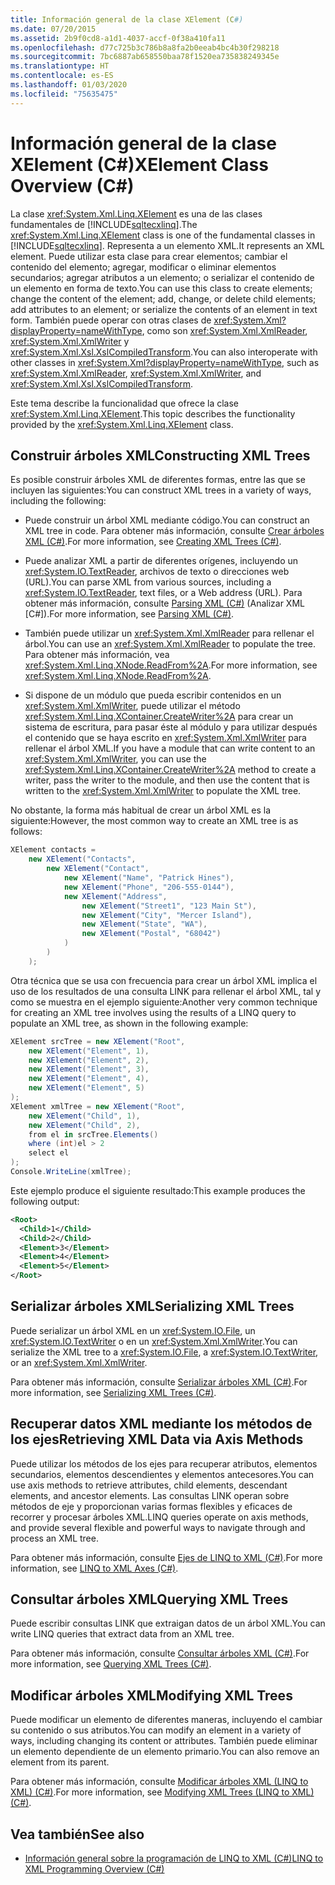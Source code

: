 ```yaml
---
title: Información general de la clase XElement (C#)
ms.date: 07/20/2015
ms.assetid: 2b9f0cd8-a1d1-4037-accf-0f38a410fa11
ms.openlocfilehash: d77c725b3c786b8a8fa2b0eeab4bc4b30f298218
ms.sourcegitcommit: 7bc6887ab658550baa78f1520ea735838249345e
ms.translationtype: HT
ms.contentlocale: es-ES
ms.lasthandoff: 01/03/2020
ms.locfileid: "75635475"
---
```

# <a name="xelement-class-overview-c"></a><span data-ttu-id="82b5a-102">Información general de la clase XElement (C#)</span><span class="sxs-lookup"><span data-stu-id="82b5a-102">XElement Class Overview (C#)</span></span>
<span data-ttu-id="82b5a-103">La clase <xref:System.Xml.Linq.XElement> es una de las clases fundamentales de [!INCLUDE[sqltecxlinq](~/includes/sqltecxlinq-md.md)].</span><span class="sxs-lookup"><span data-stu-id="82b5a-103">The <xref:System.Xml.Linq.XElement> class is one of the fundamental classes in [!INCLUDE[sqltecxlinq](~/includes/sqltecxlinq-md.md)].</span></span> <span data-ttu-id="82b5a-104">Representa a un elemento XML.</span><span class="sxs-lookup"><span data-stu-id="82b5a-104">It represents an XML element.</span></span> <span data-ttu-id="82b5a-105">Puede utilizar esta clase para crear elementos; cambiar el contenido del elemento; agregar, modificar o eliminar elementos secundarios; agregar atributos a un elemento; o serializar el contenido de un elemento en forma de texto.</span><span class="sxs-lookup"><span data-stu-id="82b5a-105">You can use this class to create elements; change the content of the element; add, change, or delete child elements; add attributes to an element; or serialize the contents of an element in text form.</span></span> <span data-ttu-id="82b5a-106">También puede operar con otras clases de <xref:System.Xml?displayProperty=nameWithType>, como son <xref:System.Xml.XmlReader>, <xref:System.Xml.XmlWriter> y <xref:System.Xml.Xsl.XslCompiledTransform>.</span><span class="sxs-lookup"><span data-stu-id="82b5a-106">You can also interoperate with other classes in <xref:System.Xml?displayProperty=nameWithType>, such as <xref:System.Xml.XmlReader>, <xref:System.Xml.XmlWriter>, and <xref:System.Xml.Xsl.XslCompiledTransform>.</span></span>  
  
<span data-ttu-id="82b5a-107">Este tema describe la funcionalidad que ofrece la clase <xref:System.Xml.Linq.XElement>.</span><span class="sxs-lookup"><span data-stu-id="82b5a-107">This topic describes the functionality provided by the <xref:System.Xml.Linq.XElement> class.</span></span>  
  
## <a name="constructing-xml-trees"></a><span data-ttu-id="82b5a-108">Construir árboles XML</span><span class="sxs-lookup"><span data-stu-id="82b5a-108">Constructing XML Trees</span></span>  
 <span data-ttu-id="82b5a-109">Es posible construir árboles XML de diferentes formas, entre las que se incluyen las siguientes:</span><span class="sxs-lookup"><span data-stu-id="82b5a-109">You can construct XML trees in a variety of ways, including the following:</span></span>  
  
- <span data-ttu-id="82b5a-110">Puede construir un árbol XML mediante código.</span><span class="sxs-lookup"><span data-stu-id="82b5a-110">You can construct an XML tree in code.</span></span> <span data-ttu-id="82b5a-111">Para obtener más información, consulte [Crear árboles XML (C#)](./linq-to-xml-overview.md).</span><span class="sxs-lookup"><span data-stu-id="82b5a-111">For more information, see [Creating XML Trees (C#)](./linq-to-xml-overview.md).</span></span>  
  
- <span data-ttu-id="82b5a-112">Puede analizar XML a partir de diferentes orígenes, incluyendo un <xref:System.IO.TextReader>, archivos de texto o direcciones web (URL).</span><span class="sxs-lookup"><span data-stu-id="82b5a-112">You can parse XML from various sources, including a <xref:System.IO.TextReader>, text files, or a Web address (URL).</span></span> <span data-ttu-id="82b5a-113">Para obtener más información, consulte [Parsing XML (C#)](./how-to-parse-a-string.md) (Analizar XML [C#]).</span><span class="sxs-lookup"><span data-stu-id="82b5a-113">For more information, see [Parsing XML (C#)](./how-to-parse-a-string.md).</span></span>  
  
- <span data-ttu-id="82b5a-114">También puede utilizar un <xref:System.Xml.XmlReader> para rellenar el árbol.</span><span class="sxs-lookup"><span data-stu-id="82b5a-114">You can use an <xref:System.Xml.XmlReader> to populate the tree.</span></span> <span data-ttu-id="82b5a-115">Para obtener más información, vea <xref:System.Xml.Linq.XNode.ReadFrom%2A>.</span><span class="sxs-lookup"><span data-stu-id="82b5a-115">For more information, see <xref:System.Xml.Linq.XNode.ReadFrom%2A>.</span></span>  
  
- <span data-ttu-id="82b5a-116">Si dispone de un módulo que pueda escribir contenidos en un <xref:System.Xml.XmlWriter>, puede utilizar el método <xref:System.Xml.Linq.XContainer.CreateWriter%2A> para crear un sistema de escritura, para pasar éste al módulo y para utilizar después el contenido que se haya escrito en <xref:System.Xml.XmlWriter> para rellenar el árbol XML.</span><span class="sxs-lookup"><span data-stu-id="82b5a-116">If you have a module that can write content to an <xref:System.Xml.XmlWriter>, you can use the <xref:System.Xml.Linq.XContainer.CreateWriter%2A> method to create a writer, pass the writer to the module, and then use the content that is written to the <xref:System.Xml.XmlWriter> to populate the XML tree.</span></span>  
  
 <span data-ttu-id="82b5a-117">No obstante, la forma más habitual de crear un árbol XML es la siguiente:</span><span class="sxs-lookup"><span data-stu-id="82b5a-117">However, the most common way to create an XML tree is as follows:</span></span>  
  
```csharp  
XElement contacts =  
    new XElement("Contacts",  
        new XElement("Contact",  
            new XElement("Name", "Patrick Hines"),   
            new XElement("Phone", "206-555-0144"),  
            new XElement("Address",  
                new XElement("Street1", "123 Main St"),  
                new XElement("City", "Mercer Island"),  
                new XElement("State", "WA"),  
                new XElement("Postal", "68042")  
            )  
        )  
    );  
```  
  
 <span data-ttu-id="82b5a-118">Otra técnica que se usa con frecuencia para crear un árbol XML implica el uso de los resultados de una consulta LINK para rellenar el árbol XML, tal y como se muestra en el ejemplo siguiente:</span><span class="sxs-lookup"><span data-stu-id="82b5a-118">Another very common technique for creating an XML tree involves using the results of a LINQ query to populate an XML tree, as shown in the following example:</span></span>  
  
```csharp  
XElement srcTree = new XElement("Root",  
    new XElement("Element", 1),  
    new XElement("Element", 2),  
    new XElement("Element", 3),  
    new XElement("Element", 4),  
    new XElement("Element", 5)  
);  
XElement xmlTree = new XElement("Root",  
    new XElement("Child", 1),  
    new XElement("Child", 2),  
    from el in srcTree.Elements()  
    where (int)el > 2  
    select el  
);  
Console.WriteLine(xmlTree);  
```  
  
 <span data-ttu-id="82b5a-119">Este ejemplo produce el siguiente resultado:</span><span class="sxs-lookup"><span data-stu-id="82b5a-119">This example produces the following output:</span></span>  
  
```xml  
<Root>  
  <Child>1</Child>  
  <Child>2</Child>  
  <Element>3</Element>  
  <Element>4</Element>  
  <Element>5</Element>  
</Root>  
```  
  
## <a name="serializing-xml-trees"></a><span data-ttu-id="82b5a-120">Serializar árboles XML</span><span class="sxs-lookup"><span data-stu-id="82b5a-120">Serializing XML Trees</span></span>  
 <span data-ttu-id="82b5a-121">Puede serializar un árbol XML en un <xref:System.IO.File>, un <xref:System.IO.TextWriter> o en un <xref:System.Xml.XmlWriter>.</span><span class="sxs-lookup"><span data-stu-id="82b5a-121">You can serialize the XML tree to a <xref:System.IO.File>, a <xref:System.IO.TextWriter>, or an <xref:System.Xml.XmlWriter>.</span></span>  
  
 <span data-ttu-id="82b5a-122">Para obtener más información, consulte [Serializar árboles XML (C#)](./preserving-white-space-while-serializing.md).</span><span class="sxs-lookup"><span data-stu-id="82b5a-122">For more information, see [Serializing XML Trees (C#)](./preserving-white-space-while-serializing.md).</span></span>  
  
## <a name="retrieving-xml-data-via-axis-methods"></a><span data-ttu-id="82b5a-123">Recuperar datos XML mediante los métodos de los ejes</span><span class="sxs-lookup"><span data-stu-id="82b5a-123">Retrieving XML Data via Axis Methods</span></span>  
 <span data-ttu-id="82b5a-124">Puede utilizar los métodos de los ejes para recuperar atributos, elementos secundarios, elementos descendientes y elementos antecesores.</span><span class="sxs-lookup"><span data-stu-id="82b5a-124">You can use axis methods to retrieve attributes, child elements, descendant elements, and ancestor elements.</span></span> <span data-ttu-id="82b5a-125">Las consultas LINK operan sobre métodos de eje y proporcionan varias formas flexibles y eficaces de recorrer y procesar árboles XML.</span><span class="sxs-lookup"><span data-stu-id="82b5a-125">LINQ queries operate on axis methods, and provide several flexible and powerful ways to navigate through and process an XML tree.</span></span>  
  
 <span data-ttu-id="82b5a-126">Para obtener más información, consulte [Ejes de LINQ to XML (C#)](./linq-to-xml-axes-overview.md).</span><span class="sxs-lookup"><span data-stu-id="82b5a-126">For more information, see [LINQ to XML Axes (C#)](./linq-to-xml-axes-overview.md).</span></span>  
  
## <a name="querying-xml-trees"></a><span data-ttu-id="82b5a-127">Consultar árboles XML</span><span class="sxs-lookup"><span data-stu-id="82b5a-127">Querying XML Trees</span></span>  
 <span data-ttu-id="82b5a-128">Puede escribir consultas LINK que extraigan datos de un árbol XML.</span><span class="sxs-lookup"><span data-stu-id="82b5a-128">You can write LINQ queries that extract data from an XML tree.</span></span>  
  
 <span data-ttu-id="82b5a-129">Para obtener más información, consulte [Consultar árboles XML (C#)](./how-to-find-an-element-with-a-specific-attribute.md).</span><span class="sxs-lookup"><span data-stu-id="82b5a-129">For more information, see [Querying XML Trees (C#)](./how-to-find-an-element-with-a-specific-attribute.md).</span></span>  
  
## <a name="modifying-xml-trees"></a><span data-ttu-id="82b5a-130">Modificar árboles XML</span><span class="sxs-lookup"><span data-stu-id="82b5a-130">Modifying XML Trees</span></span>  
 <span data-ttu-id="82b5a-131">Puede modificar un elemento de diferentes maneras, incluyendo el cambiar su contenido o sus atributos.</span><span class="sxs-lookup"><span data-stu-id="82b5a-131">You can modify an element in a variety of ways, including changing its content or attributes.</span></span> <span data-ttu-id="82b5a-132">También puede eliminar un elemento dependiente de un elemento primario.</span><span class="sxs-lookup"><span data-stu-id="82b5a-132">You can also remove an element from its parent.</span></span>  
  
 <span data-ttu-id="82b5a-133">Para obtener más información, consulte [Modificar árboles XML (LINQ to XML) (C#)](./in-memory-xml-tree-modification-vs-functional-construction-linq-to-xml.md).</span><span class="sxs-lookup"><span data-stu-id="82b5a-133">For more information, see [Modifying XML Trees (LINQ to XML) (C#)](./in-memory-xml-tree-modification-vs-functional-construction-linq-to-xml.md).</span></span>  
  
## <a name="see-also"></a><span data-ttu-id="82b5a-134">Vea también</span><span class="sxs-lookup"><span data-stu-id="82b5a-134">See also</span></span>

- [<span data-ttu-id="82b5a-135">Información general sobre la programación de LINQ to XML (C#)</span><span class="sxs-lookup"><span data-stu-id="82b5a-135">LINQ to XML Programming Overview (C#)</span></span>](serializing-to-files-textwriters-and-xmlwriters.md)
